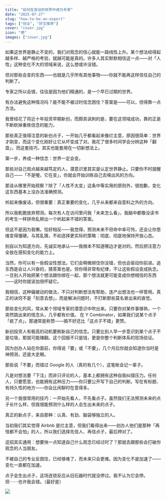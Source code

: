```yaml
---
title: "如何在变动的世界中成为专家"
date: "2025-07-27"
slug: "how-to-be-an-expert"
tags: ["创业", "好文推荐"]
cover: "cover.jpg"
icon: "😎"
images: ["cover.jpg"]
---
```

如果这世界是静止不变的，我们对观念的信心就能一路线性上升。某个想法经得起越多样、越严格的考验，就越可能是真的。许多人其实默默相信这一点——对「人性」这种变化不大的领域来说，这么想或许没错。



但对那些会变的东西——也就是几乎所有其他事物——你就不能再这样信任自己的判断了。



专家之所以会错，往往是因为他们精通的，是一个早已过期的世界。



有办法避免这种情况吗？能不能不被过时信念困住？答案是——可以，但得靠一点方法。



我曾经花了将近十年投资早期新创，而颇具讽刺的是，要在这领域成功，靠的正是不断砍掉重练信念的能力。



那些真正值得注意的新创点子，一开始几乎都看起来像烂主意，原因很简单：世界才刚变，而这个变化刚好让它从坏变成了对。我花了很多时间学会分辨这种「翻盘」，而这套技巧，其实也能套用在一切新想法上。



第一步，养成一种信念：世界一定会变。



那些对自己观点越来越笃定的人，潜意识里其实是认定世界静止。只要你不时提醒自己——「不是喔，它在变」，你就会开始训练自己去嗅出风的方向。



那该从哪里开始观察？除了「人性不太变」这条中等实用的原则外，很抱歉，变化这东西基本上没办法准确预测。



听起来像废话，但很重要：真正重要的变化，几乎从来都来自意料之外的方向。



所以我乾脆放弃预测。每次有人在访问里问我「未来怎么看」，我脑中都像没读书的考生一样拼命乱掰出一个听起来不错的答案。



但这不是因为我懒。恰好相反——我觉得，预测未来不但命中率可怜，还会让你思维变得僵硬。与其乱猜，不如选择更实际的策略：彻底、彻底地保持开放心态。



别自以为知道方向，先诚实地承认——我根本不知道哪边才是对的。然后把注意力全放在感知变化的能力上。



当然，你可以有一些假设性想法。它们会稍微绑住你没错，但也会驱动你前进。追东西是会让人兴奋的，猜答案也是。但你得非常有纪律，不让这些假设变成执念。
一旦别人开始把某个想法跟你绑在一起，那个想法就更可能变成你想相信的东西——这时你就该加倍怀疑它。



我相信，这种偏被动的做法，不只对判断想法有帮助，连产出想法也一样管用。真正的诀窍不是「刻意去想」，而是解决问题时，不打断那些莫名冒出来的直觉。



那些变化的风，常从某个领域专家的潜意识中吹出来。只要你对某件事够熟，一个突然跳出来的怪念头，几乎都有价值。
在 Y Combinator，如果我们说某个点子「疯了点」，那通常是称赞——搞不好还比「这点子不错」更赞。



新创投资人有极高的动机要刷新自己的信念。只要比别人早一步意识到某个点子不是垃圾，那就可能赚翻。这个回报不只是钱，更是你整个判断体系的现场验证。



因为创办人站在你面前，你得说「要」或「不要」，几个月后你就会知道你当时是神预测，还是大走眼。



那些说「不要」而错过 Google 的人（真的有几个），这笔帐会记一辈子。



凡是对想法要「下注」而非只评论的人，基本上都拥有这种自我纠错压力。任何人，只要愿意，也能拥有这种压力——你只要公开写下自己的判断。写在有标题、有持久性的地方——你会比闲聊时在意得多。



另一个我很常用的技巧：一开始先看人，不先看点子。虽然我们无法预测未来的点子长什么样，但我很能预测什么样的人会生出未来的点子。



真正的新点子，来自那种：认真、有劲、脑袋够独立的人。



当初我们其实觉得 Airbnb 是烂主意，但我们看得出来——创办人他们是那种「再怪都不会怕」的人，所以我们选择先信人、再信点子，最后押对了。



这招其实通用：想要快一点知道自己什么观念已经过时了？那就去跟那些会打破你观念的人当朋友。



不被自己的专业反困住，已经够难了，而未来只会更难。因为变化不是加速了——变化一直都在加速。



点子会生出点子，这场连锁反应从旧石器时代就没停过。我不认为它会停。
但⋯⋯也许我会错。（最好是）




![](https://prod-files-secure.s3.us-west-2.amazonaws.com/112d0858-5090-4d34-a606-b75eb8d65fd2/46476355-9cf3-4e99-9b7a-3531bc426380/1000202064.png?X-Amz-Algorithm=AWS4-HMAC-SHA256&X-Amz-Content-Sha256=UNSIGNED-PAYLOAD&X-Amz-Credential=ASIAZI2LB4662R2C3DV5%2F20250926%2Fus-west-2%2Fs3%2Faws4_request&X-Amz-Date=20250926T034916Z&X-Amz-Expires=3600&X-Amz-Security-Token=IQoJb3JpZ2luX2VjEPv%2F%2F%2F%2F%2F%2F%2F%2F%2F%2FwEaCXVzLXdlc3QtMiJHMEUCIFtNHRO1HXgV9szbaejD%2Fxoa%2FMmArFk73TkGQKXtYQvhAiEAtGmFI0eFdFnnxx3kEiN4Gg0%2BvaijulWE%2BYtctm1MAMwqiAQIhP%2F%2F%2F%2F%2F%2F%2F%2F%2F%2FARAAGgw2Mzc0MjMxODM4MDUiDKB%2BYLKFtPqA99FkcCrcA5RATZVeoWdbT58%2BySQqCXapFV0ZMw%2FTYGHbDXTqwumte%2BQ%2F7oiE9TdX8xbO5PY8XRj7dWB5IpWrREaczL0SHcvIfXjj9Fv%2FyZX7SWpl3Fj5%2FdhI8dkuHRZsaR8Ph7cZEeORZ2xZUaHXN19A9lZBiw%2Bkw3V2f6PpiD5pv%2BWpEED9PtehI565JpSPRiI9%2BIMVrDnQpHUwrBMoscofB6%2FRUMqAr%2BrT8Wag07OumnrCaf2%2FcaFjxaFnUcL4rH8C%2B9Ws1iQtYH68Yg74GOzRzq4BFkVCHmdlWkfSY4WUIYcZ%2B1CSzfCQzJb0PotgFVHuXYkejS024EdC02d4vpmqbgEel7F7pu7slIU7TOBvpUuMIu5b%2F%2BZE6Z7Wkpc8glOUKv8J2yb8AAMBdNzpLe0bdNgnCHAdukFZXJibD6b%2BJQRp9RAEjsYlrs2HCXILB6SDoon4Y0dsmh8BibyF142HQuF5kqZUZ9CqmV191f7yzrDPhy8jiack6OsowZxcaYLdFW3ovmsytgYModd6umU6m6bA4GfV9GRY4I9Ic%2B3b4kizqizU%2FDg5KJyo6oq61%2FGaXcSBHyjjmE86qA1H%2FBYI%2Bn9xTKDF1ISqvx2jj0ORE543uV0qR5mGsgDG2jsl5OLkMLKA2MYGOqUB3Ar%2FYt38AV62pJuJJLG4iA7cnXJm5piYpU4%2Fas7pT34cYoWoDf9TJsy%2F2K8Xp8YmWtqYYj1bMPJyrWbwdCBUFFtnFkU879N5JIqDq3vR%2BdyupkrSbJSetwqfVBRvCC9SADaIdc9ehtOv5vqmlCDPKwDkN5mNloQbLoZ5mpBaYEC2DXU%2Fgx4OOyMcw5O3%2FZh9j5xp0yj1O8TI39Tx5YeMVOUvf10R&X-Amz-Signature=d5b3f5f486cfd0797bc2a9e3add3cc2960045e6c3d8047c8d120b2f77343ddd6&X-Amz-SignedHeaders=host&x-amz-checksum-mode=ENABLED&x-id=GetObject)

